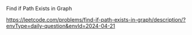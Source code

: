 Find if Path Exists in Graph

https://leetcode.com/problems/find-if-path-exists-in-graph/description/?envType=daily-question&envId=2024-04-21
